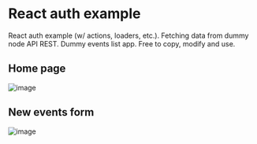 # React auth example

React auth example (w/ actions, loaders, etc.). Fetching data from dummy node API REST. Dummy events list app. Free to copy, modify and use.

## Home page

![image](https://github.com/davidtheweb-dev/react-router-example/assets/71373942/efde78cd-1bef-4917-8663-ed7cd70b399a)

## New events form

![image](https://github.com/davidtheweb-dev/react-router-example/assets/71373942/a09217f3-3073-4c14-a284-f58beb83be2c)
